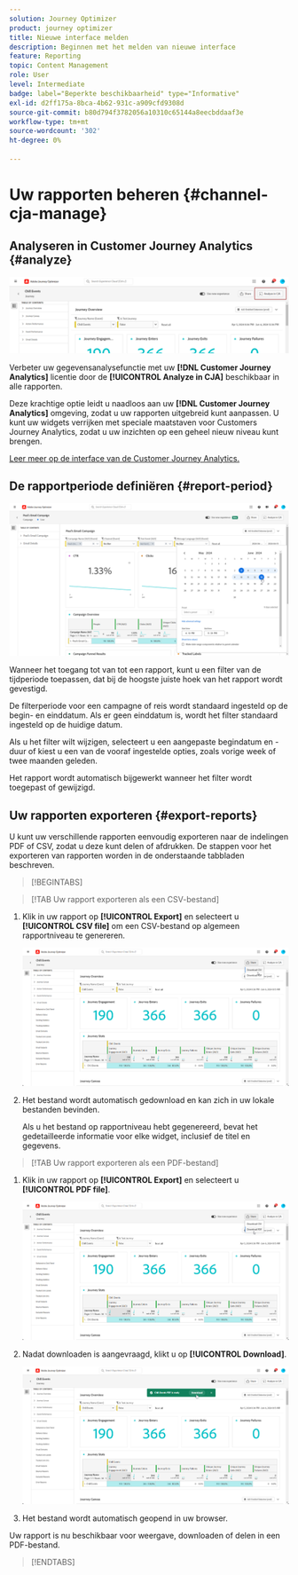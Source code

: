```yaml
---
solution: Journey Optimizer
product: journey optimizer
title: Nieuwe interface melden
description: Beginnen met het melden van nieuwe interface
feature: Reporting
topic: Content Management
role: User
level: Intermediate
badge: label="Beperkte beschikbaarheid" type="Informative"
exl-id: d2ff175a-8bca-4b62-931c-a909cfd9308d
source-git-commit: b80d794f3782056a10310c65144a8eecbddaaf3e
workflow-type: tm+mt
source-wordcount: '302'
ht-degree: 0%

---
```


# Uw rapporten beheren {#channel-cja-manage}

## Analyseren in Customer Journey Analytics {#analyze}

![](assets/cja-analyze.png)

Verbeter uw gegevensanalysefunctie met uw **[!DNL Customer Journey Analytics]** licentie door de **[!UICONTROL Analyze in CJA]** beschikbaar in alle rapporten.

Deze krachtige optie leidt u naadloos aan uw **[!DNL Customer Journey Analytics]** omgeving, zodat u uw rapporten uitgebreid kunt aanpassen. U kunt uw widgets verrijken met speciale maatstaven voor Customers Journey Analytics, zodat u uw inzichten op een geheel nieuw niveau kunt brengen.

[Leer meer op de interface van de Customer Journey Analytics.](https://experienceleague.adobe.com/en/docs/analytics-platform/using/cja-overview/cja-getting-started)

## De rapportperiode definiëren {#report-period}

![](assets/cja-time-period.png)

Wanneer het toegang tot van tot een rapport, kunt u een filter van de tijdperiode toepassen, dat bij de hoogste juiste hoek van het rapport wordt gevestigd.

De filterperiode voor een campagne of reis wordt standaard ingesteld op de begin- en einddatum. Als er geen einddatum is, wordt het filter standaard ingesteld op de huidige datum.

Als u het filter wilt wijzigen, selecteert u een aangepaste begindatum en -duur of kiest u een van de vooraf ingestelde opties, zoals vorige week of twee maanden geleden.

Het rapport wordt automatisch bijgewerkt wanneer het filter wordt toegepast of gewijzigd.

## Uw rapporten exporteren {#export-reports}

U kunt uw verschillende rapporten eenvoudig exporteren naar de indelingen PDF of CSV, zodat u deze kunt delen of afdrukken. De stappen voor het exporteren van rapporten worden in de onderstaande tabbladen beschreven.

>[!BEGINTABS]

>[!TAB Uw rapport exporteren als een CSV-bestand]

1. Klik in uw rapport op **[!UICONTROL Export]** en selecteert u **[!UICONTROL CSV file]** om een CSV-bestand op algemeen rapportniveau te genereren.

   ![](assets/export_cja_csv.png)

1. Het bestand wordt automatisch gedownload en kan zich in uw lokale bestanden bevinden.

   Als u het bestand op rapportniveau hebt gegenereerd, bevat het gedetailleerde informatie voor elke widget, inclusief de titel en gegevens.

>[!TAB Uw rapport exporteren als een PDF-bestand]

1. Klik in uw rapport op **[!UICONTROL Export]** en selecteert u **[!UICONTROL PDF file]**.

   ![](assets/export_cja_pdf.png)

1. Nadat downloaden is aangevraagd, klikt u op **[!UICONTROL Download]**.

   ![](assets/export_cja_pdf_2.png)

1. Het bestand wordt automatisch geopend in uw browser.

Uw rapport is nu beschikbaar voor weergave, downloaden of delen in een PDF-bestand.

>[!ENDTABS]
